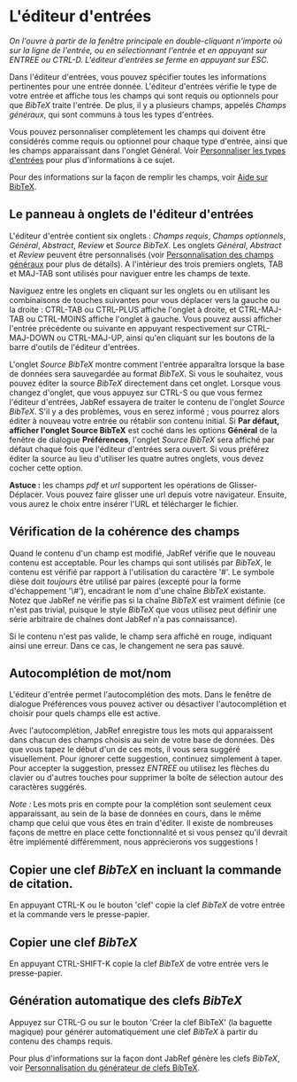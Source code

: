 # L'éditeur d'entrées

*On l'ouvre à partir de la fenêtre principale en double-cliquant n'importe où sur la ligne de l'entrée, ou en sélectionnant l'entrée et en appuyant sur ENTREE ou CTRL-D. L'éditeur d'entrées se ferme en appuyant sur ESC.*

Dans l'éditeur d'entrées, vous pouvez spécifier toutes les informations pertinentes pour une entrée donnée. L'éditeur d'entrées vérifie le type de votre entrée et affiche tous les champs qui sont requis ou optionnels pour que *BibTeX* traite l'entrée. De plus, il y a plusieurs champs, appelés *Champs généraux*, qui sont communs à tous les types d'entrées.

Vous pouvez personnaliser complètement les champs qui doivent être considérés comme requis ou optionnel pour chaque type d'entrée, ainsi que les champs apparaissant dans l'onglet Général. Voir [Personnaliser les types d'entrées](CustomEntriesHelp.html) pour plus d'informations à ce sujet.

Pour des informations sur la façon de remplir les champs, voir [Aide sur BibTeX](BibtexHelp.html).

## Le panneau à onglets de l'éditeur d'entrées

L'éditeur d'entrée contient six onglets : *Champs requis*, *Champs optionnels*, *Général*, *Abstract*, *Review* et *Source BibTeX*. Les onglets *Général*, *Abstract* et *Review* peuvent être personnalisés (voir [Personnalisation des champs généraux](GeneralFields.html) pour plus de détails). A l'intérieur des trois premiers onglets, TAB et MAJ-TAB sont utilisés pour naviguer entre les champs de texte.

Naviguez entre les onglets en cliquant sur les onglets ou en utilisant les combinaisons de touches suivantes pour vous déplacer vers la gauche ou la droite : CTRL-TAB ou CTRL-PLUS affiche l'onglet à droite, et CTRL-MAJ-TAB ou CTRL-MOINS affiche l'onglet à gauche. Vous pouvez aussi afficher l'entrée précédente ou suivante en appuyant respectivement sur CTRL-MAJ-DOWN ou CTRL-MAJ-UP, ainsi qu'en cliquant sur les boutons de la barre d'outils de l'éditeur d'entrées.

L'onglet *Source BibTeX* montre comment l'entrée apparaîtra lorsque la base de données sera sauvegardée au format *BibTeX*. Si vous le souhaitez, vous pouvez éditer la source *BibTeX* directement dans cet onglet. Lorsque vous changez d'onglet, que vous appuyez sur CTRL-S ou que vous fermez l'éditeur d'entrées, JabRef essayera de traiter le contenu de l'onglet *Source BibTeX*. S'il y a des problèmes, vous en serez informé ; vous pourrez alors éditer à nouveau votre entrée ou rétablir son contenu initial. Si **Par défaut, afficher l'onglet Source BibTeX** est coché dans les options **Général** de la fenêtre de dialogue **Préférences**, l'onglet *Source BibTeX* sera affiché par défaut chaque fois que l'éditeur d'entrées sera ouvert. Si vous préférez éditer la source au lieu d'utiliser les quatre autres onglets, vous devez cocher cette option.

**Astuce :** les champs *pdf* et *url* supportent les opérations de Glisser-Déplacer. Vous pouvez faire glisser une url depuis votre navigateur. Ensuite, vous aurez le choix entre insérer l'URL et télécharger le fichier.

## Vérification de la cohérence des champs

Quand le contenu d'un champ est modifié, JabRef vérifie que le nouveau contenu est acceptable. Pour les champs qui sont utilisés par *BibTeX*, le contenu est vérifié par rapport à l'utilisation du caractère '\#'. Le symbole dièse doit *toujours* être utilisé par paires (excepté pour la forme d'échappement '\\\#'), encadrant le nom d'une chaîne *BibTeX* existante. Notez que JabRef ne vérifie pas si la chaîne *BibTeX* est vraiment définie (ce n'est pas trivial, puisque le style *BibTeX* que vous utilisez peut définir une série arbitraire de chaînes dont JabRef n'a pas connaissance).

Si le contenu n'est pas valide, le champ sera affiché en rouge, indiquant ainsi une erreur. Dans ce cas, le changement ne sera pas sauvé.

## Autocomplétion de mot/nom

L'éditeur d'entrée permet l'autocomplétion des mots. Dans le fenêtre de dialogue Préférences vous pouvez activer ou désactiver l'autocomplétion et choisir pour quels champs elle est active.

Avec l'autocomplétion, JabRef enregistre tous les mots qui apparaissent dans chacun des champs choisis au sein de votre base de données. Dès que vous tapez le début d'un de ces mots, il vous sera suggéré visuellement. Pour ignorer cette suggestion, continuez simplement à taper. Pour accepter la suggestion, pressez *ENTREE* ou utilisez les flèches du clavier ou d'autres touches pour supprimer la boîte de sélection autour des caractères suggérés.

*Note :* Les mots pris en compte pour la complétion sont seulement ceux apparaissant, au sein de la base de données en cours, dans le même champ que celui que vous êtes en train d'éditer. Il existe de nombreuses façons de mettre en place cette fonctionnalité et si vous pensez qu'il devrait être implémenté différemment, nous apprécierons vos suggestions !

## Copier une clef *BibTeX* en incluant la commande de citation.

En appuyant CTRL-K ou le bouton 'clef' copie la clef *BibTeX* de votre entrée et la commande vers le presse-papier.

## Copier une clef *BibTeX*

En appuyant CTRL-SHIFT-K copie la clef *BibTeX* de votre entrée vers le presse-papier.

## Génération automatique des clefs *BibTeX*

Appuyez sur CTRL-G ou sur le bouton 'Créer la clef BibTeX' (la baguette magique) pour générer automatiquement une clef *BibTeX* à partir du contenu des champs requis.

Pour plus d'informations sur la façon dont JabRef génère les clefs *BibTeX*, voir [Personnalisation du générateur de clefs BibTeX](LabelPatterns.html).
